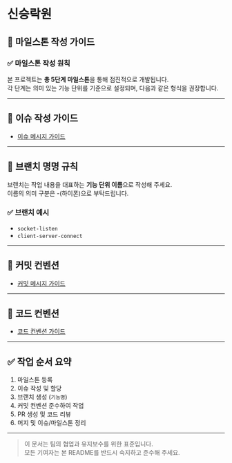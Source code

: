 # 신승락원

## 📌 마일스톤 작성 가이드

### ✅ 마일스톤 작성 원칙
본 프로젝트는 **총 5단계 마일스톤**을 통해 점진적으로 개발됩니다.  
각 단계는 의미 있는 기능 단위를 기준으로 설정되며, 다음과 같은 형식을 권장합니다.

---

## 📝 이슈 작성 가이드

- [이슈 메시지 가이드](./docs/ISSUE_CONVENTION.md)

---

## 🌿 브랜치 명명 규칙

브랜치는 작업 내용을 대표하는 **기능 단위 이름**으로 작성해 주세요.  
이름의 의미 구분은 -(하이폰)으로 부탁드립니다.

### ✅ 브랜치 예시

- `socket-listen`
- `client-server-connect`

---

## 💬 커밋 컨벤션

- [커밋 메시지 가이드](./docs/COMMIT_CONVENTION.md)

---

## 🧹 코드 컨벤션

- [코드 컨벤션 가이드](./docs/CODE_CONVENTION.md)

---

## ✅ 작업 순서 요약

1. 마일스톤 등록  
2. 이슈 작성 및 할당  
3. 브랜치 생성 (`기능명`)  
4. 커밋 컨벤션 준수하여 작업  
5. PR 생성 및 코드 리뷰  
6. 머지 및 이슈/마일스톤 정리

---

> 이 문서는 팀의 협업과 유지보수를 위한 표준입니다.  
> 모든 기여자는 본 README를 반드시 숙지하고 준수해 주세요.
